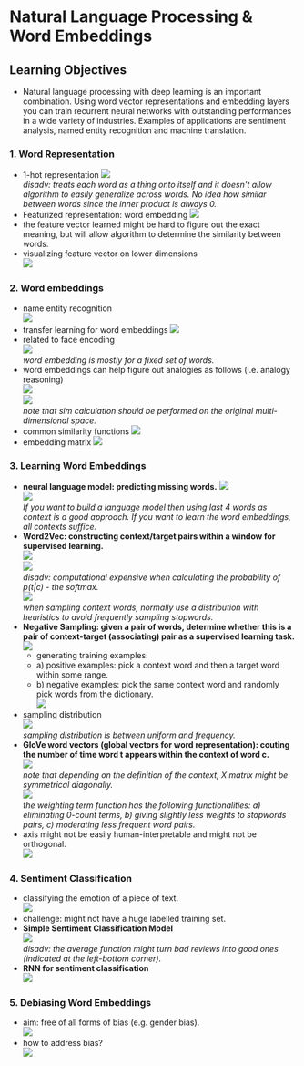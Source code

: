 # Natural Language Processing & Word Embeddings 

## Learning Objectives 
* Natural language processing with deep learning is an important combination. Using word vector representations and embedding layers you can train recurrent neural networks with outstanding performances in a wide variety of industries. Examples of applications are sentiment analysis, named entity recognition and machine translation.

### 1. Word Representation
* 1-hot representation 
![](./img/wk02_one_hot.png)  
_disadv: treats each word as a thing onto itself and it doesn't allow algorithm to easily generalize across words. No idea how similar between words since the inner product is always 0._  
* Featurized representation: word embedding 
![](./img/wk02_word_embedding.png)  
* 	the feature vector learned might be hard to figure out the exact meaning, but will allow algorithm to determine the similarity between words. 
* visualizing feature vector on lower dimensions  
![](./img/wk02_vis_feature_vector.png)  

### 2. Word embeddings 
* name entity recognition  
![](./img/wk02_name_entity.png)  
* transfer learning for word embeddings 
![](./img/wk02_transfer_word_embeddings.png)  
* related to face encoding  
![](./img/wk02_face_encoding.png)  
_word embedding is mostly for a fixed set of words._  
* word embeddings can help figure out analogies as follows (i.e. analogy reasoning)  
![](./img/wk02_analogy.png)  
![](./img/wk02_analogy2.png)  
_note that sim calculation should be performed on the original multi-dimensional space._  
* common similarity functions 
![](./img/wk02_sim_function.png)  
* embedding matrix 
![](./img/wk02_embedding_matrix.png)  

### 3. Learning Word Embeddings 
* __neural language model: predicting missing words.__ 
![](./img/wk02_NL_model.png)  
![](./img/wk02_NL_model2.png)  
_If you want to build a language model then using last 4 words as context is a good approach. If you want to learn the word embeddings, all contexts suffice._  
* __Word2Vec: constructing context/target pairs within a window for supervised learning.__  
![](./img/wk02_word2vec.png)  
![](./img/wk02_word2vec2.png)  
_disadv: computational expensive when calculating the probability of p(t|c) - the softmax._  
![](./img/wk02_word2vec3.png)  
_when sampling context words, normally use a distribution with heuristics to avoid frequently sampling stopwords._  
* __Negative Sampling: given a pair of words, determine whether this is a pair of context-target (associating) pair as a supervised learning task.__ 
![](./img/wk02_negative_sampling.png)    
	* generating training examples:  
	* a) positive examples: pick a context word and then a target word within some range.
	* b) negative examples: pick the same context word and randomly pick words from the dictionary.  
![](./img/wk02_negative_sampling_model.png)  
* sampling distribution  
![](./img/wk02_sampling_distribution.png)  
_sampling distribution is between uniform and frequency._  
* __GloVe word vectors (global vectors for word representation): couting the number of time word t appears within the context of word c.__  
![](./img/wk02_glove.png)  
_note that depending on the definition of the context, X matrix might be symmetrical diagonally._  
![](./img/wk02_glove2.png)  
_the weighting term function has the following functionalities: a) eliminating 0-count terms, b) giving slightly less weights to stopwords pairs, c) moderating less frequent word pairs._
* axis might not be easily human-interpretable and might not be orthogonal.  
![](./img/wk02_axis.png)  

### 4. Sentiment Classification 
* classifying the emotion of a piece of text.  
![](./img/wk02_sentiment_classification.png)
* challenge: might not have a huge labelled training set. 
* __Simple Sentiment Classification Model__  
![](./img/wk02_simple_sentiment_classification_model.png)  
_disadv: the average function might turn bad reviews into good ones (indicated at the left-bottom corner)._ 
* __RNN for sentiment classification__  
![](./img/wk02_RNN_for_sentiment_classification.png)  

### 5. Debiasing Word Embeddings
* aim: free of all forms of bias (e.g. gender bias).  
![](./img/wk02_bias.png)  
* how to address bias?  
![](./img/wk02_address_bias.png)  


